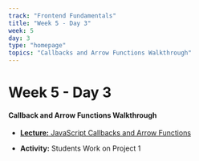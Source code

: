 ```yaml
---
track: "Frontend Fundamentals"
title: "Week 5 - Day 3"
week: 5
day: 3
type: "homepage"
topics: "Callbacks and Arrow Functions Walkthrough"
---
```



# Week 5 - Day 3

#### Callback and Arrow Functions Walkthrough

- [**Lecture:** JavaScript Callbacks and Arrow Functions](/frontend-fundamentals/week-5/day-3/lecture-materials/javascript-callbacks-and-arrow-functions/) 

- **Activity:** Students Work on Project 1


